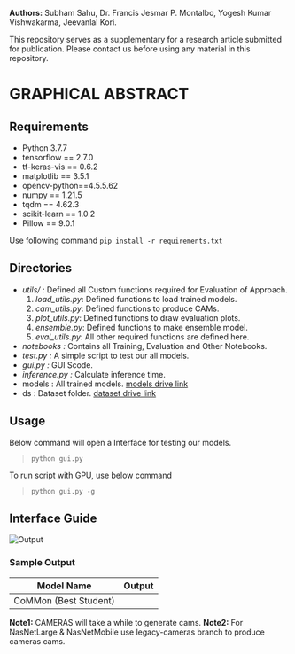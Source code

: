 <!-- # Automated Shorthand Recognition using Optimized DNNs
This repository contains code used in our paper ***"Automated Shorthand Writing Recognition using an Optimized Knowledge Distilled Fine-Tuned Deep Convolutional Neural Network"*** (under review). -->


**Authors:** Subham Sahu, Dr. Francis Jesmar P. Montalbo, Yogesh Kumar Vishwakarma, Jeevanlal Kori.

This repository serves as a supplementary for a research article submitted for publication. Please contact us before using any material in this repository.

# GRAPHICAL ABSTRACT



## Requirements
- Python 3.7.7
- tensorflow == 2.7.0
- tf-keras-vis == 0.6.2
- matplotlib == 3.5.1
- opencv-python==4.5.5.62
- numpy == 1.21.5
- tqdm == 4.62.3
- scikit-learn == 1.0.2
- Pillow == 9.0.1

Use following command
```pip install -r requirements.txt```

## Directories
- *utils/ :* Defined all Custom functions required for Evaluation of Approach.  
    1. *load_utils.py*: Defined functions to load trained models.
    2. *cam_utils.py*: Defined functions to produce CAMs.
    3. *plot_utils.py*: Defined functions to draw evaluation plots.
    4. *ensemble.py*: Defined functions to make ensemble model.
    5. *eval_utils.py*: All other required functions are defined here.
- *notebooks :* Contains all Training, Evaluation and Other Notebooks.
- *test.py :* A simple script to test our all models. 
- *gui.py :* GUI Scode.
- *inference.py :* Calculate inference time.
- models : All trained models. [models drive link](https://drive.google.com/drive/folders/16lHHTsGacH6Ov6lxngxjHDl_pKzxfEuZ?usp=sharing)
- ds : Dataset  folder. [dataset drive link](https://drive.google.com/drive/folders/1uhZaogn_ksJuppiCPH_0xIGqpLywp8QT?usp=sharing)

## Usage
Below command will open a Interface for testing our models.

> ```python gui.py ``` 

To run script with GPU, use below command
> ```python gui.py -g```

## Interface Guide
![Output](https://github.com/sub1120/PSR-KD/blob/master/out/GUI.PNG)

### Sample Output
|     Model Name      |   Output|
| ------------------- | --------|
| CoMMon (Best Student) | |

**Note1:** CAMERAS will take a while to generate cams.
**Note2:** For NasNetLarge & NasNetMobile use legacy-cameras branch to produce cameras cams.
